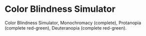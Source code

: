 Color Blindness Simulator
========================

Color Blindness Simulator, Monochromacy (complete), Protanopia (complete red-green), Deuteranopia (complete red-green).